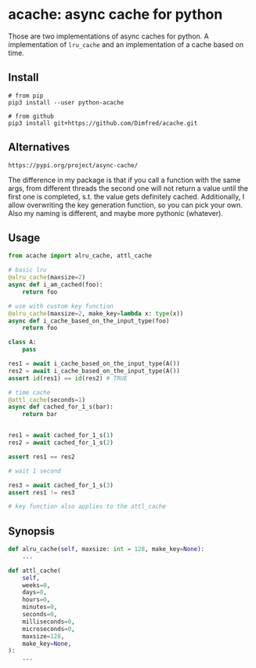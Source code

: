 # acache: async cache for python

Those are two implementations of async caches for python.
A implementation of `lru_cache` and an implementation of a cache based on time.

## Install

```
# from pip
pip3 install --user python-acache

# from github
pip3 install git+https://github.com/Dimfred/acache.git
```

## Alternatives

`https://pypi.org/project/async-cache/`

The difference in my package is that if you call a function with the same args, from different threads the second one will not return a value until the first one is completed, s.t. the value gets definitely cached.
Additionally, I allow overwriting the key generation function, so you can pick your own.
Also my naming is different, and maybe more pythonic (whatever).

## Usage

```python
from acache import alru_cache, attl_cache

# basic lru
@alru_cache(maxsize=2)
async def i_am_cached(foo):
    return foo

# use with custom key function
@alru_cache(maxsize=2, make_key=lambda x: type(x))
async def i_cache_based_on_the_input_type(foo)
    return foo

class A:
    pass

res1 = await i_cache_based_on_the_input_type(A())
res2 = await i_cache_based_on_the_input_type(A())
assert id(res1) == id(res2) # TRUE

# time cache
@attl_cache(seconds=1)
async def cached_for_1_s(bar):
    return bar


res1 = await cached_for_1_s(1)
res2 = await cached_for_1_s(2)

assert res1 == res2

# wait 1 second

res3 = await cached_for_1_s(3)
assert res1 != res3

# key function also applies to the attl_cache
```

## Synopsis


```python
def alru_cache(self, maxsize: int = 128, make_key=None):
    ...

def attl_cache(
    self,
    weeks=0,
    days=0,
    hours=0,
    minutes=0,
    seconds=0,
    milliseconds=0,
    microseconds=0,
    maxsize=128,
    make_key=None,
):
    ...
```
